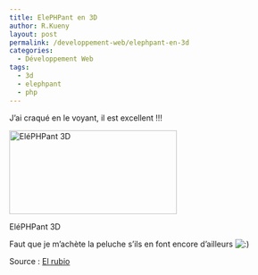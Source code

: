 ```yaml
---
title: ElePHPant en 3D
author: R.Kueny
layout: post
permalink: /developpement-web/elephpant-en-3d
categories:
  - Développement Web
tags:
  - 3d
  - elephpant
  - php
---
```

J&rsquo;ai craqué en le voyant, il est excellent !!!

<div id="attachment_495" style="width: 310px" class="wp-caption alignnone">
  <img class="size-medium wp-image-495" title="elephpant-3d" src="http://rkueny.fr/wp-content/uploads/2009/09/elephpant-3d-300x150.jpg" alt="EléPHPant 3D" width="300" height="150" />
  
  <p class="wp-caption-text">
    EléPHPant 3D
  </p>
</div>

Faut que je m&rsquo;achète la peluche s&rsquo;ils en font encore d&rsquo;ailleurs <img src="http://rkueny.fr/wp-includes/images/smilies/icon_smile.gif" alt=":)" class="wp-smiley" />

Source : <a href="http://www.elroubio.net/elroubioblog/2009/09/elephpant-3d/" target="_blank">El rubio</a>